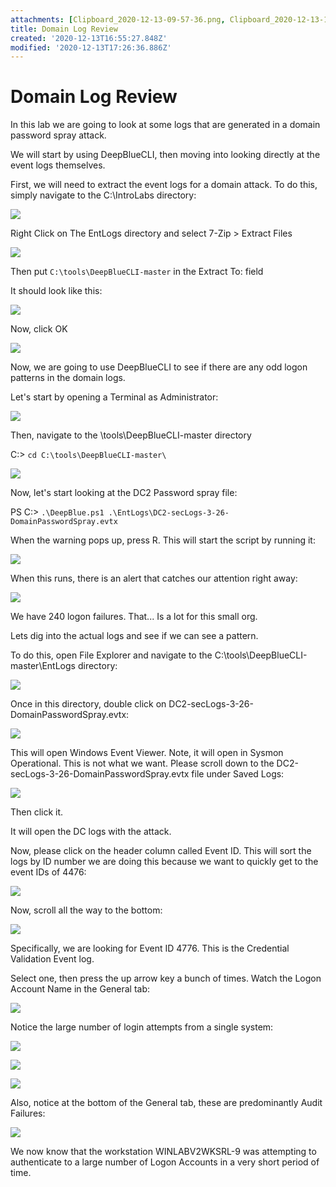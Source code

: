 ```yaml
---
attachments: [Clipboard_2020-12-13-09-57-36.png, Clipboard_2020-12-13-10-00-35.png, Clipboard_2020-12-13-10-01-58.png, Clipboard_2020-12-13-10-02-14.png, Clipboard_2020-12-13-10-04-28.png, Clipboard_2020-12-13-10-05-30.png, Clipboard_2020-12-13-10-06-47.png, Clipboard_2020-12-13-10-07-30.png, Clipboard_2020-12-13-10-08-59.png, Clipboard_2020-12-13-10-09-43.png, Clipboard_2020-12-13-10-11-42.png, Clipboard_2020-12-13-10-12-41.png, Clipboard_2020-12-13-10-13-48.png, Clipboard_2020-12-13-10-15-07.png, Clipboard_2020-12-13-10-15-52.png, Clipboard_2020-12-13-10-16-07.png, Clipboard_2020-12-13-10-16-31.png, Clipboard_2020-12-13-10-17-02.png]
title: Domain Log Review
created: '2020-12-13T16:55:27.848Z'
modified: '2020-12-13T17:26:36.886Z'
---
```


# Domain Log Review

In this lab we are going to look at some logs that are generated in a domain password spray attack.

We will start by using DeepBlueCLI, then moving into looking directly at the event logs themselves.

First, we will need to extract the event logs for a domain attack.  To do this, simply navigate to 
the C:\IntroLabs directory:

![](@attachment/Clipboard_2020-12-13-09-57-36.png)

Right Click on The EntLogs directory and select 7-Zip > Extract Files

![](@attachment/Clipboard_2020-12-13-10-00-35.png)

Then put `C:\tools\DeepBlueCLI-master` in the Extract To: field

It should look like this:

![](@attachment/Clipboard_2020-12-13-10-01-58.png)

Now, click OK

![](@attachment/Clipboard_2020-12-13-10-02-14.png)

Now, we are going to use DeepBlueCLI to see if there are any odd logon patterns in the domain logs.

Let's start by opening a Terminal as Administrator:

![](@attachment/Clipboard_2020-12-13-10-04-28.png)

Then, navigate to the \tools\DeepBlueCLI-master directory

C:\> `cd C:\tools\DeepBlueCLI-master\`

![](@attachment/Clipboard_2020-12-13-10-05-30.png)

Now, let's start looking at the DC2 Password spray file:

PS C:\> `.\DeepBlue.ps1 .\EntLogs\DC2-secLogs-3-26-DomainPasswordSpray.evtx`

When the warning pops up, press R.  This will start the script by running it:

![](@attachment/Clipboard_2020-12-13-10-06-47.png)

When this runs, there is an alert that catches our attention right away:

![](@attachment/Clipboard_2020-12-13-10-07-30.png)

We have 240 logon failures.  That...  Is a lot for this small org.

Lets dig into the actual logs and see if we can see a pattern.

To do this, open File Explorer and navigate to the C:\tools\DeepBlueCLI-master\EntLogs directory:

![](@attachment/Clipboard_2020-12-13-10-08-59.png)

Once in this directory, double click on DC2-secLogs-3-26-DomainPasswordSpray.evtx:

![](@attachment/Clipboard_2020-12-13-10-09-43.png)

This will open Windows Event Viewer.  Note, it will open in Sysmon Operational.  This is not what we want.  Please scroll down to the DC2-secLogs-3-26-DomainPasswordSpray.evtx file under Saved Logs:

![](@attachment/Clipboard_2020-12-13-10-11-42.png)

Then click it.  

It will open the DC logs with the attack.

Now, please click on the header column called Event ID.  This will sort the logs by ID number we are doing this because we want to quickly get to the event IDs of 4476:

![](@attachment/Clipboard_2020-12-13-10-12-41.png)

Now, scroll all the way to the bottom:

![](@attachment/Clipboard_2020-12-13-10-13-48.png)

Specifically, we are looking for Event ID 4776.  This is the Credential Validation Event log.

Select one, then press the up arrow key a bunch of times.  Watch the Logon Account Name in the General tab:

![](@attachment/Clipboard_2020-12-13-10-15-07.png)

Notice the large number of login attempts from a single system:

![](@attachment/Clipboard_2020-12-13-10-15-52.png)

![](@attachment/Clipboard_2020-12-13-10-16-07.png)


![](@attachment/Clipboard_2020-12-13-10-16-31.png)

Also, notice at the bottom of the General tab, these are predominantly Audit Failures:

![](@attachment/Clipboard_2020-12-13-10-17-02.png)

We now know that the workstation WINLABV2WKSRL-9 was attempting to authenticate to a large number of Logon Accounts in a very short period of time.








